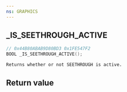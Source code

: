 ```yaml
---
ns: GRAPHICS
---
```

## _IS_SEETHROUGH_ACTIVE

```c
// 0x44B80ABAB9D80BD3 0x1FE547F2
BOOL _IS_SEETHROUGH_ACTIVE();
```

```
Returns whether or not SEETHROUGH is active.  
```

## Return value
